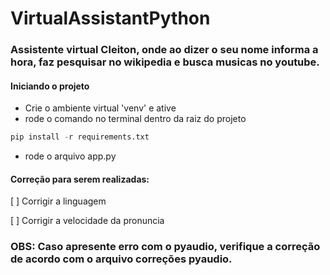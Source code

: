 # VirtualAssistantPython

### Assistente virtual Cleiton, onde ao dizer o seu nome informa a hora, faz pesquisar no wikipedia e busca musicas no youtube.

#### Iniciando o projeto
* Crie o ambiente virtual 'venv' e ative
* rode o comando no terminal dentro da raiz do projeto
```python
pip install -r requirements.txt
```
*  rode o arquivo app.py

#### Correção para serem realizadas:
[ ] Corrigir a linguagem

[ ] Corrigir a velocidade da pronuncia 


### OBS: Caso apresente erro com o pyaudio, verifique a correção de acordo com o arquivo correções pyaudio.
